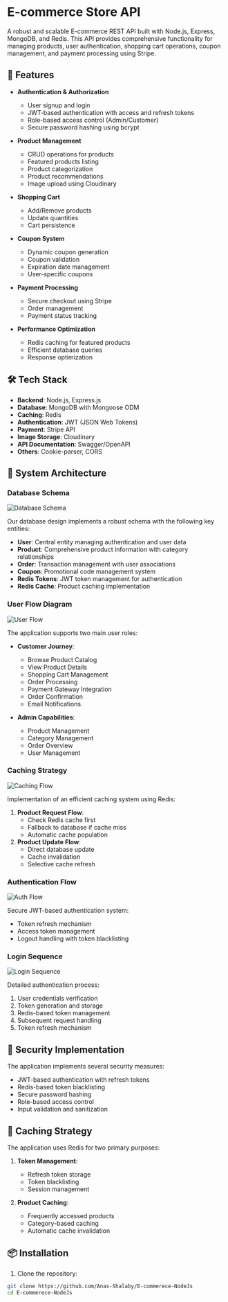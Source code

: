 # E-commerce Store API

A robust and scalable E-commerce REST API built with Node.js, Express, MongoDB, and Redis. This API provides comprehensive functionality for managing products, user authentication, shopping cart operations, coupon management, and payment processing using Stripe.

## 🚀 Features

- **Authentication & Authorization**

  - User signup and login
  - JWT-based authentication with access and refresh tokens
  - Role-based access control (Admin/Customer)
  - Secure password hashing using bcrypt

- **Product Management**

  - CRUD operations for products
  - Featured products listing
  - Product categorization
  - Product recommendations
  - Image upload using Cloudinary

- **Shopping Cart**

  - Add/Remove products
  - Update quantities
  - Cart persistence

- **Coupon System**

  - Dynamic coupon generation
  - Coupon validation
  - Expiration date management
  - User-specific coupons

- **Payment Processing**

  - Secure checkout using Stripe
  - Order management
  - Payment status tracking

- **Performance Optimization**
  - Redis caching for featured products
  - Efficient database queries
  - Response optimization

## 🛠️ Tech Stack

- **Backend**: Node.js, Express.js
- **Database**: MongoDB with Mongoose ODM
- **Caching**: Redis
- **Authentication**: JWT (JSON Web Tokens)
- **Payment**: Stripe API
- **Image Storage**: Cloudinary
- **API Documentation**: Swagger/OpenAPI
- **Others**: Cookie-parser, CORS

## 📐 System Architecture

### Database Schema

![Database Schema](./docs/images/ERD.png)

Our database design implements a robust schema with the following key entities:

- **User**: Central entity managing authentication and user data
- **Product**: Comprehensive product information with category relationships
- **Order**: Transaction management with user associations
- **Coupon**: Promotional code management system
- **Redis Tokens**: JWT token management for authentication
- **Redis Cache**: Product caching implementation

### User Flow Diagram

![User Flow](./docs/images/Flow_chart_Diagram.png)

The application supports two main user roles:

- **Customer Journey**:

  - Browse Product Catalog
  - View Product Details
  - Shopping Cart Management
  - Order Processing
  - Payment Gateway Integration
  - Order Confirmation
  - Email Notifications

- **Admin Capabilities**:
  - Product Management
  - Category Management
  - Order Overview
  - User Management

### Caching Strategy

![Caching Flow](./docs/images/redis_caching.png)

Implementation of an efficient caching system using Redis:

1. **Product Request Flow**:
   - Check Redis cache first
   - Fallback to database if cache miss
   - Automatic cache population
2. **Product Update Flow**:
   - Direct database update
   - Cache invalidation
   - Selective cache refresh

### Authentication Flow

![Auth Flow](./docs/images/Refresh_token.png)

Secure JWT-based authentication system:

- Token refresh mechanism
- Access token management
- Logout handling with token blacklisting

### Login Sequence

![Login Sequence](./docs/images/sequenceD.png)

Detailed authentication process:

1. User credentials verification
2. Token generation and storage
3. Redis-based token management
4. Subsequent request handling
5. Token refresh mechanism

## 🔐 Security Implementation

The application implements several security measures:

- JWT-based authentication with refresh tokens
- Redis-based token blacklisting
- Secure password hashing
- Role-based access control
- Input validation and sanitization

## 💾 Caching Strategy

The application uses Redis for two primary purposes:

1. **Token Management**:

   - Refresh token storage
   - Token blacklisting
   - Session management

2. **Product Caching**:
   - Frequently accessed products
   - Category-based caching
   - Automatic cache invalidation

## 📦 Installation

1. Clone the repository:

```bash
git clone https://github.com/Anas-Shalaby/E-commerece-NodeJs
cd E-commerece-NodeJs
```
